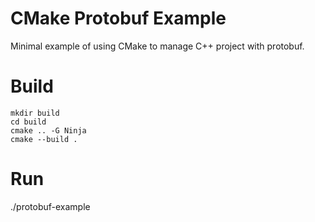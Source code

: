 # CMake Protobuf Example

Minimal example of using CMake to manage C++ project with protobuf.

# Build

```
mkdir build
cd build
cmake .. -G Ninja
cmake --build .
```

# Run

./protobuf-example